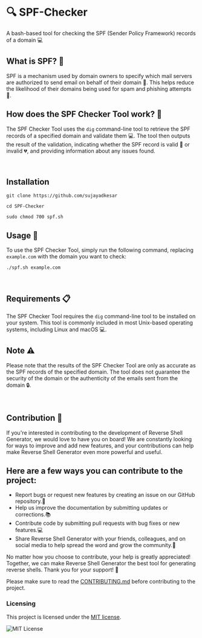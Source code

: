 # 🔍 SPF-Checker

A bash-based tool for checking the SPF (Sender Policy Framework) records of a domain 💻
&nbsp;
&nbsp;
&nbsp;
## What is SPF? 🤔

SPF is a mechanism used by domain owners to specify which mail servers are authorized to send email on behalf of their domain 📧. This helps reduce the likelihood of their domains being used for spam and phishing attempts 🚫.

## How does the SPF Checker Tool work? 🧐

The SPF Checker Tool uses the `dig` command-line tool to retrieve the SPF records of a specified domain and validate them 💻. The tool then outputs the result of the validation, indicating whether the SPF record is valid 💚 or invalid 💔, and providing information about any issues found.

&nbsp;
&nbsp;
&nbsp;
## Installation

```
git clone https://github.com/sujayadkesar
```
```
cd SPF-Checker
```
```
sudo chmod 700 spf.sh
```


## Usage 🔧

To use the SPF Checker Tool, simply run the following command, replacing `example.com` with the domain you want to check:
```
./spf.sh example.com
```
&nbsp;
&nbsp;
&nbsp;
## Requirements 📋

The SPF Checker Tool requires the `dig` command-line tool to be installed on your system. This tool is commonly included in most Unix-based operating systems, including Linux and macOS 💻.

## Note ⚠️

Please note that the results of the SPF Checker Tool are only as accurate as the SPF records of the specified domain. The tool does not guarantee the security of the domain or the authenticity of the emails sent from the domain 🔒.


&nbsp;
&nbsp;
&nbsp;

## Contribution 🤝 <br>
If you're interested in contributing to the development of Reverse Shell Generator, we would love to have you on board! We are constantly looking for ways to improve and add new features, and your contributions can help make Reverse Shell Generator even more powerful and useful.

## Here are a few ways you can contribute to the project:

-   Report bugs or request new features by creating an issue on our GitHub repository.🐛
-   Help us improve the documentation by submitting updates or corrections.📚
-   Contribute code by submitting pull requests with bug fixes or new features.💻
-   Share Reverse Shell Generator with your friends, colleagues, and on social media to help spread the word and grow the community.📣

No matter how you choose to contribute, your help is greatly appreciated! Together, we can make Reverse Shell Generator the best tool for generating reverse shells. Thank you for your support! 🙏

Please make sure to read the [CONTRIBUTING.md](CONTRIBUTING.md) before contributing to the project.




### Licensing

This project is licensed under the [MIT license](LICENSE).

![MIT License](https://danielmiessler.com/images/mitlicense.png)
